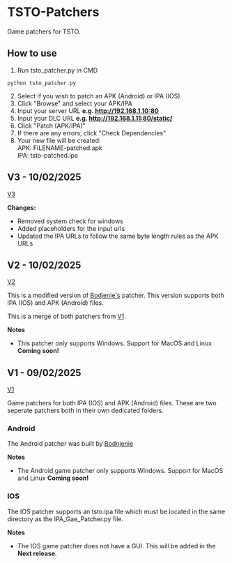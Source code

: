 # TSTO-Patchers
Game patchers for TSTO.

## How to use
1. Run tsto_patcher.py in CMD
```
python tsto_patcher.py
```
2. Select if you wish to patch an APK (Android) or IPA (IOS)
3. Click "Browse" and select your APK/IPA
4. Input your server URL **e.g. http://192.168.1.10:80**
5. Input your DLC URL **e.g. http://192.168.1.11:80/static/**
6. Click "Patch (APK/IPA)"
7. If there are any errors, click "Check Dependencies"
8. Your new file will be created:<br>
APK: FILENAME-patched.apk<br>
IPA: tsto-patched.ipa

## V3 - 10/02/2025
[V3](https://github.com/AlekMunroe/TSTO-Patchers/releases/tag/V3)

**Changes:**
* Removed system check for windows
* Added placeholders for the input urls
* Updated the IPA URLs to follow the same byte length rules as the APK URLs


## V2 - 10/02/2025
[V2](https://github.com/AlekMunroe/TSTO-Patchers/releases/tag/V2)

This is a modified version of [Bodjenie's](https://github.com/bodnjenie14/Patch-Apk) patcher.
This version supports both IPA (IOS) and APK (Android) files.

This is a merge of both patchers from [V1](https://github.com/AlekMunroe/TSTO-Patchers/releases/tag/V1).

**Notes**
* This patcher only supports Windows. Support for MacOS and Linux **Coming soon!**


## V1 - 09/02/2025
[V1](https://github.com/AlekMunroe/TSTO-Patchers/releases/tag/V1)

Game patchers for both IPA (IOS) and APK (Android) files.
These are two seperate patchers both in their own dedicated folders.

### Android
The Android patcher was built by [Bodnjenie](https://github.com/bodnjenie14/)

**Notes**
* The Android game patcher only supports Windows. Support for MacOS and Linux **Coming soon!**

### IOS
The IOS patcher supports an tsto.ipa file which must be located in the same directory as the IPA_Gae_Patcher.py file.

**Notes**
* The IOS game patcher does not have a GUI. This will be added in the **Next release**.
